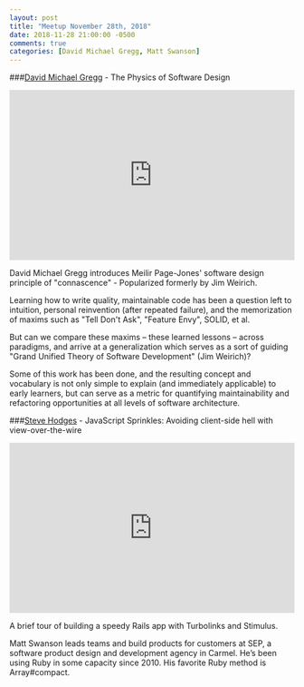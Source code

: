 ```yaml
---
layout: post
title: "Meetup November 28th, 2018"
date: 2018-11-28 21:00:00 -0500
comments: true
categories: [David Michael Gregg, Matt Swanson]
---
```


###[David Michael Gregg](https://twitter.com/t27duck) - The Physics of Software Design
<iframe width="100%" height="300" src="https://www.youtube.com/embed/qS48JJClmDk" frameborder="0" allowfullscreen></iframe>

David Michael Gregg introduces Meilir Page-Jones' software design principle of "connascence" - Popularized formerly by Jim Weirich.

Learning how to write quality, maintainable code has been a question left to intuition, personal reinvention (after repeated failure), and the memorization of maxims such as "Tell Don't Ask", "Feature Envy", SOLID, et al.

But can we compare these maxims – these learned lessons – across paradigms, and arrive at a generalization which serves as a sort of guiding "Grand Unified Theory of Software Development" (Jim Weirich)?

Some of this work has been done, and the resulting concept and vocabulary is not only simple to explain (and immediately applicable) to early learners, but can serve as a metric for quantifying maintainability and refactoring opportunities at all levels of software architecture.

###[Steve Hodges](https://twitter.com/stevehodgesindy) - JavaScript Sprinkles: Avoiding client-side hell with view-over-the-wire
<iframe width="100%" height="300" src="https://www.youtube.com/embed/OUEBD7OBFNA" frameborder="0" allowfullscreen></iframe>

A brief tour of building a speedy Rails app with Turbolinks and Stimulus.

Matt Swanson leads teams and build products for customers at SEP, a software product design and development agency in Carmel. He’s been using Ruby in some capacity since 2010. His favorite Ruby method is Array#compact.
